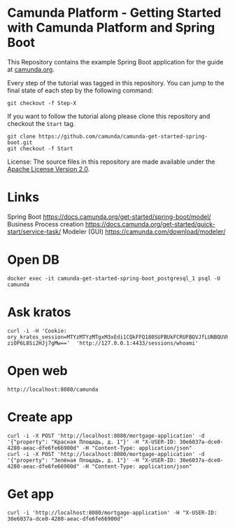 # Camunda Platform - Getting Started with Camunda Platform and Spring Boot

This Repository contains the example Spring Boot application for the guide at [camunda.org](http://camunda.org/get-started/spring-boot.html).

Every step of the tutorial was tagged in this repository. You can jump to the final state of each step
by the following command:

```
git checkout -f Step-X
```

If you want to follow the tutorial along please clone this repository and checkout the `Start` tag.

```
git clone https://github.com/camunda/camunda-get-started-spring-boot.git
git checkout -f Start
```

License: The source files in this repository are made available under the [Apache License Version 2.0](./LICENSE).

# Links
Spring Boot https://docs.camunda.org/get-started/spring-boot/model/
Business Process creation https://docs.camunda.org/get-started/quick-start/service-task/
Modeler (GUI) https://camunda.com/download/modeler/

# Open DB
```
docker exec -it camunda-get-started-spring-boot_postgresql_1 psql -U camunda
```

# Ask kratos
```
curl -i -H 'Cookie: ory_kratos_session=MTYzMTYzMTgxM3xEdi1CQkFFQ180SUFBUkFCRUFBQVJfLUNBQUVHYzNSeWFXNW5EQThBRFhObGMzTnBiMjVmZEc5clpXNEdjM1J5YVc1bkRDSUFJRXhqYVV0elJIbG9NMlEzYkdwdWVscFhZbk5ETm10emVsZHFTRWhLWTNoS3ytInr_UoJIHlpKDwk7jFBNWDn5-ziOP6L8Si2HJj7gMw=='  'http://127.0.0.1:4433/sessions/whoami'
```

# Open web
```
http://localhost:8080/camunda
```

# Create app
```
curl -i -X POST 'http://localhost:8080/mortgage-application' -d '{"property": "Красная Площадь, д. 1"}' -H "X-USER-ID: 30e6037a-dce0-4280-aeac-dfe6fe66900d" -H "Content-Type: application/json"
curl -i -X POST 'http://localhost:8080/mortgage-application' -d '{"property": "Зелёная Площадь, д. 1"}' -H "X-USER-ID: 30e6037a-dce0-4280-aeac-dfe6fe66900d" -H "Content-Type: application/json"
```

# Get app
```
curl -i 'http://localhost:8080/mortgage-application' -H "X-USER-ID: 30e6037a-dce0-4280-aeac-dfe6fe66900d"
```